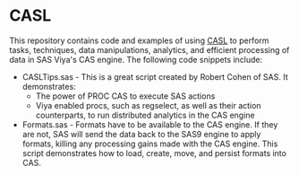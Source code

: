 # CASL
This repository contains code and examples of using <a href='https://documentation.sas.com/?docsetId=pgmdiff&docsetTarget=p06ibhzb2bklaon1a86ili3wpil9.htm&docsetVersion=3.5&locale=en'>CASL</a> to perform tasks, techniques, data manipulations, analytics, and efficient processing of data in SAS Viya's CAS engine.  The following code snippets include:

<ul>
<li>CASLTips.sas - This is a great script created by Robert Cohen of SAS.  It demonstrates:
    <ul>
       <li>The power of PROC CAS to execute SAS actions</li>
       <li>Viya enabled procs, such as regselect, as well as their action counterparts, to run distributed analytics in the CAS engine</li>
    </ul>
       
</li>
<li>
Formats.sas - Formats have to be available to the CAS engine.  If they are not, SAS will send the data back to the SAS9 engine to apply formats, killing any processing gains made with the CAS engine.  This script demonstrates how to load, create, move, and persist formats into CAS.
</li>
</ul>
